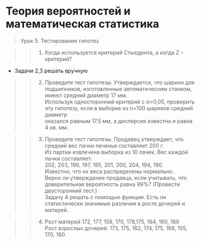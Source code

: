 # Теория вероятностей и математическая статистика            
             
> Урок 5. Тестирование гипотез            
            
>> 1) Когда используется критерий Стьюдента, а когда Z –критерий?         
         
* Задачи 2,3 решать вручную                     
             
>> 2) Проведите тест гипотезы. Утверждается, что шарики для подшипников, изготовленные автоматическим станком, имеют средний диаметр 17 мм.         
Используя односторонний критерий с α=0,05, проверить эту гипотезу, если в выборке из n=100 шариков средний диаметр            
оказался равным 17.5 мм, а дисперсия известна и равна 4 кв. мм.             
                 
>> 3) Проведите тест гипотезы. Продавец утверждает, что средний вес пачки печенья составляет 200 г.                
Из партии извлечена выборка из 10 пачек. Вес каждой пачки составляет:                
202, 203, 199, 197, 195, 201, 200, 204, 194, 190.                
Известно, что их веса распределены нормально.                
Верно ли утверждение продавца, если учитывать, что доверительная вероятность равна 99%? (Провести двусторонний тест.)                                 
Задачу 4 решать с помощью функции. Есть ли статистически значимые различия в росте дочерей и матерей.        
              
>> 4) Рост матерей 172, 177, 158, 170, 178,175, 164, 160, 169                          
Рост взрослых дочерей: 173, 175, 162, 174, 175, 168, 155, 170, 160                            

